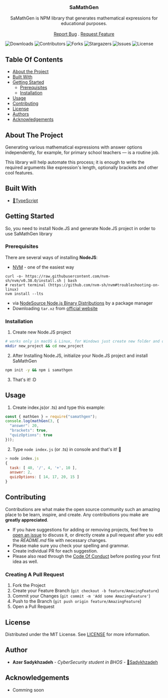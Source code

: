 <br/>
<p align="center">
  <h3 align="center">SaMathGen</h3>

  <p align="center">
    SaMathGen is NPM library that generates mathematical expressions for educational purposes.
    <br/>
    <br/>
    <a href="https://github.com/Sadykhzadeh/samathgen/issues">Report Bug</a>
    .
    <a href="https://github.com/Sadykhzadeh/samathgen/issues">Request Feature</a>
  </p>
</p>

![Downloads](https://img.shields.io/github/downloads/Sadykhzadeh/samathgen/total) ![Contributors](https://img.shields.io/github/contributors/Sadykhzadeh/samathgen?color=dark-green) ![Forks](https://img.shields.io/github/forks/Sadykhzadeh/samathgen?style=social) ![Stargazers](https://img.shields.io/github/stars/Sadykhzadeh/samathgen?style=social) ![Issues](https://img.shields.io/github/issues/Sadykhzadeh/samathgen) ![License](https://img.shields.io/github/license/Sadykhzadeh/samathgen) 

## Table Of Contents

* [About the Project](#about-the-project)
* [Built With](#built-with)
* [Getting Started](#getting-started)
  * [Prerequisites](#prerequisites)
  * [Installation](#installation)
* [Usage](#usage)
* [Contributing](#contributing)
* [License](#license)
* [Authors](#authors)
* [Acknowledgements](#acknowledgements)

## About The Project

Generating various mathematical expressions with answer options independently, for example, for primary school teachers — is a routine job. 

This library will help automate this process; it is enough to write the required arguments like expression's length, optionally brackets and other cool features.

## Built With

- [💙TypeScript](https://typescriptlang.org/)

## Getting Started

So, you need to install Node.JS and generate Node.JS project in order to use SaMathGen library

### Prerequisites

There are several ways of installing **NodeJS**:

 - [NVM](https://github.com/nvm-sh/nvm) - one of the easiest way
```
curl -o- https://raw.githubusercontent.com/nvm-sh/nvm/v0.38.0/install.sh | bash
# restart terminal (https://github.com/nvm-sh/nvm#troubleshooting-on-linux)
nvm install --lts
```
 - via [NodeSource Node.js Binary Distributions](https://github.com/nodesource/distributions/blob/master/README.md) by a package manager
 - Downloading ```tar.xz``` from [official website](https://nodejs.org/en/) 

### Installation

1. Create new Node.JS project

```sh
# works only in macOS & Linux, for Windows just create new folder and open it in cmd
mkdir new_project && cd new_project
```

2. After Installing Node.JS, initialize your Node.JS project and install SaMathGen

```sh
npm init -y && npm i samathgen
```
3. That's it! :D

## Usage

1. Create index.js(or .ts) and type this example: 

```js
const { mathGen } = require("samathgen");
console.log(mathGen(3, {
  "answer": 20,
  "brackets": true,
  "quizOptions": true
}));
```

2. Type ```node index.js``` (or .ts) in console and that's it! 🥳

```js
> node index.js                                                                                                                                    
{
  task: [ 40, '/', 4, '+', 10 ],
  answer: 2,
  quizOptions: [ 14, 17, 20, 15 ]
}
```

## Contributing

Contributions are what make the open source community such an amazing place to be learn, inspire, and create. Any contributions you make are **greatly appreciated**.
* If you have suggestions for adding or removing projects, feel free to [open an issue](https://github.com/Sadykhzadeh/samathgen/issues/new) to discuss it, or directly create a pull request after you edit the *README.md* file with necessary changes.
* Please make sure you check your spelling and grammar.
* Create individual PR for each suggestion.
* Please also read through the [Code Of Conduct](https://github.com/Sadykhzadeh/samathgen/blob/main/CODE_OF_CONDUCT.md) before posting your first idea as well.

### Creating A Pull Request

1. Fork the Project
2. Create your Feature Branch (`git checkout -b feature/AmazingFeature`)
3. Commit your Changes (`git commit -m 'Add some AmazingFeature'`)
4. Push to the Branch (`git push origin feature/AmazingFeature`)
5. Open a Pull Request

## License

Distributed under the MIT License. See [LICENSE](https://github.com/Sadykhzadeh/samathgen/blob/main/LICENSE.md) for more information.

## Author

* **Azer Sadykhzadeh** - *CyberSecurity student in BHOS* - [🐙Sadykhzadeh](https://github.com/Sadykhzadeh/)

## Acknowledgements

* Comming soon
